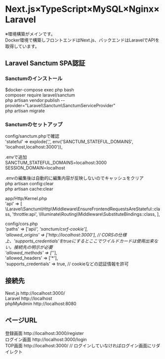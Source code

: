 # Next.js×TypeScript×MySQL×Nginx×Laravel  
※環境構築がメインです。  
Docker環境で構築しフロントエンドはNext.js、バックエンドはLaravelでAPIを取得しています。  

## Laravel Sanctum SPA認証 
### Sanctumのインストール
$docker-compose exec php bash  
composer require laravel/sanctum  
php artisan vendor:publish --provider="Laravel\Sanctum\SanctumServiceProvider"  
php artisan migrate  

### Sanctumのセットアップ  
config/sanctum.phpで確認  
'stateful' => explode(',', env('SANCTUM_STATEFUL_DOMAINS', 'localhost,localhost:3000')),  

.envで追加  
SANCTUM_STATEFUL_DOMAINS=localhost:3000  
SESSION_DOMAIN=localhost  

.envの編集後は自動的に編集内容が反映しないのでキャッシュをクリア  
php artisan config:clear  
php artisan cache:clear  

app/Http/Kernel.php  
'api' => [
\Laravel\Sanctum\Http\Middleware\EnsureFrontendRequestsAreStateful::class,
'throttle:api',
\Illuminate\Routing\Middleware\SubstituteBindings::class,
],

config/cors.php  
'paths' => ['api/*', 'sanctum/csrf-cookie'],  
'allowed_origins' => ['http://localhost:3000'], // CORSの仕様上、'supports_credentials'をtrueにするとここでワイルドカードは使用出来ない。接続先の明示が必要  
'allowed_methods' => ['*'],  
'allowed_headers' => ['*'],  
'supports_credentials' => true, // cookieなどの認証情報を許可  

## 接続先
Next.js http://localhost:3000/  
Laravel http://localhost  
phpMyAdmin http://localhost:8080  

## ページURL  
登録画面 http://localhost:3000/register  
ログイン画面  http://localhost:3000/login  
TOP画面  http://localhost:3000/ // ログインしていなければログイン画面にリダイレクト
